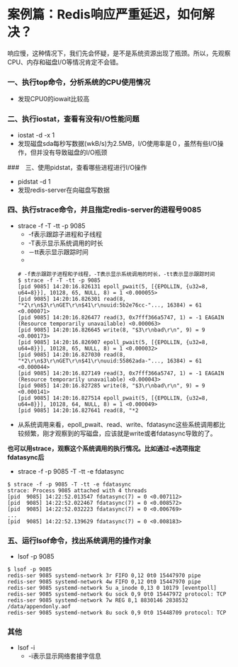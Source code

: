 # 案例篇：Redis响应严重延迟，如何解决？

响应慢，这种情况下，我们先会怀疑，是不是系统资源出现了瓶颈。所以，先观察CPU、内存和磁盘I/O等情况肯定不会错。

### 一、执行top命令，分析系统的CPU使用情况
* 发现CPU0的iowait比较高

### 二、执行iostat，查看有没有I/O性能问题
* iostat -d -x 1
* 发现磁盘sda每秒写数据(wkB/s)为2.5MB，I/O使用率是０，虽然有些I/O操作，但并没有导致磁盘的I/O瓶颈

###　三、使用pidstat，查看哪些进程进行I/O操作
* pidstat -d 1
* 发现redis-server在向磁盘写数据

### 四、执行strace命令，并且指定redis-server的进程号9085
* strace -f -T -tt -p 9085
  - -f表示跟踪子进程和子线程
  - -T表示显示系统调用的时长
  - －tt表示显示跟踪时间
  - 
  ```
  # -f表示跟踪子进程和子线程，-T表示显示系统调用的时长，-tt表示显示跟踪时间
  $ strace -f -T -tt -p 9085
  [pid 9085] 14:20:16.826131 epoll_pwait(5, [{EPOLLIN, {u32=8, u64=8}}], 10128, 65, NULL, 8) = 1 <0.000055>
  [pid 9085] 14:20:16.826301 read(8, "*2\r\n$3\r\nGET\r\n$41\r\nuuid:5b2e76cc-"..., 16384) = 61 <0.000071>
  [pid 9085] 14:20:16.826477 read(3, 0x7fff366a5747, 1) = -1 EAGAIN (Resource temporarily unavailable) <0.000063>
  [pid 9085] 14:20:16.826645 write(8, "$3\r\nbad\r\n", 9) = 9 <0.000173>
  [pid 9085] 14:20:16.826907 epoll_pwait(5, [{EPOLLIN, {u32=8, u64=8}}], 10128, 65, NULL, 8) = 1 <0.000032>
  [pid 9085] 14:20:16.827030 read(8, "*2\r\n$3\r\nGET\r\n$41\r\nuuid:55862ada-"..., 16384) = 61 <0.000044>
  [pid 9085] 14:20:16.827149 read(3, 0x7fff366a5747, 1) = -1 EAGAIN (Resource temporarily unavailable) <0.000043>
  [pid 9085] 14:20:16.827285 write(8, "$3\r\nbad\r\n", 9) = 9 <0.000141>
  [pid 9085] 14:20:16.827514 epoll_pwait(5, [{EPOLLIN, {u32=8, u64=8}}], 10128, 64, NULL, 8) = 1 <0.000049>
  [pid 9085] 14:20:16.827641 read(8, "*2
  ```
* 从系统调用来看，epoll_pwait、read、write、fdatasync这些系统调用都比较频繁，刚才观察到的写磁盘，应该就是write或者fdatasync导致的了。

**也可以用strace，观察这个系统调用的执行情况。比如通过-e选项指定fdatasync后**

* strace -f -p 9085 -T -tt -e fdatasync
```
$ strace -f -p 9085 -T -tt -e fdatasync
strace: Process 9085 attached with 4 threads
[pid  9085] 14:22:52.013547 fdatasync(7) = 0 <0.007112>
[pid  9085] 14:22:52.022467 fdatasync(7) = 0 <0.008572>
[pid  9085] 14:22:52.032223 fdatasync(7) = 0 <0.006769>
...
[pid  9085] 14:22:52.139629 fdatasync(7) = 0 <0.008183>
```

### 五、运行lsof命令，找出系统调用的操作对象
* lsof -p 9085
```
$ lsof -p 9085
redis-ser 9085 systemd-network 3r FIFO 0,12 0t0 15447970 pipe
redis-ser 9085 systemd-network 4w FIFO 0,12 0t0 15447970 pipe
redis-ser 9085 systemd-network 5u a_inode 0,13 0 10179 [eventpoll]
redis-ser 9085 systemd-network 6u sock 0,9 0t0 15447972 protocol: TCP
redis-ser 9085 systemd-network 7w REG 8,1 8830146 2838532 /data/appendonly.aof
redis-ser 9085 systemd-network 8u sock 0,9 0t0 15448709 protocol: TCP
```


### 其他
* lsof -i
  - -i表示显示网络套接字信息